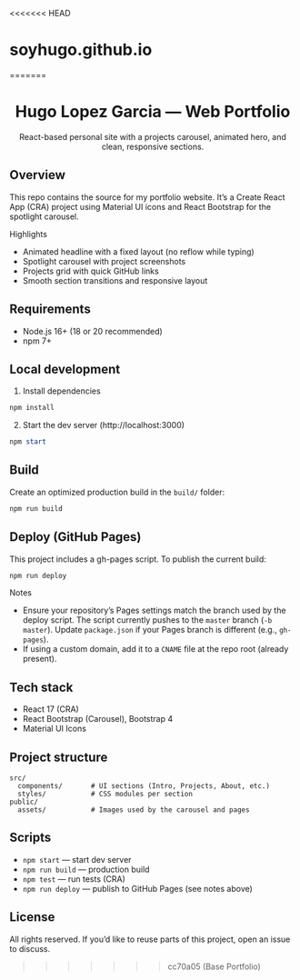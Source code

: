 <<<<<<< HEAD
# soyhugo.github.io
=======
<h1 align="center">Hugo Lopez Garcia — Web Portfolio</h1>
<p align="center">React-based personal site with a projects carousel, animated hero, and clean, responsive sections.</p>

## Overview

This repo contains the source for my portfolio website. It’s a Create React App (CRA) project using Material UI icons and React Bootstrap for the spotlight carousel.

Highlights
- Animated headline with a fixed layout (no reflow while typing)
- Spotlight carousel with project screenshots
- Projects grid with quick GitHub links
- Smooth section transitions and responsive layout

## Requirements

- Node.js 16+ (18 or 20 recommended)
- npm 7+

## Local development

1) Install dependencies

```powershell
npm install
```

2) Start the dev server (http://localhost:3000)

```powershell
npm start
```

## Build

Create an optimized production build in the `build/` folder:

```powershell
npm run build
```

## Deploy (GitHub Pages)

This project includes a gh-pages script. To publish the current build:

```powershell
npm run deploy
```

Notes
- Ensure your repository’s Pages settings match the branch used by the deploy script. The script currently pushes to the `master` branch (`-b master`). Update `package.json` if your Pages branch is different (e.g., `gh-pages`).
- If using a custom domain, add it to a `CNAME` file at the repo root (already present).

## Tech stack

- React 17 (CRA)
- React Bootstrap (Carousel), Bootstrap 4
- Material UI Icons

## Project structure

```
src/
  components/       # UI sections (Intro, Projects, About, etc.)
  styles/           # CSS modules per section
public/
  assets/           # Images used by the carousel and pages
```

## Scripts

- `npm start` — start dev server
- `npm run build` — production build
- `npm test` — run tests (CRA)
- `npm run deploy` — publish to GitHub Pages (see notes above)

## License

All rights reserved. If you’d like to reuse parts of this project, open an issue to discuss.
>>>>>>> cc70a05 (Base Portfolio)
